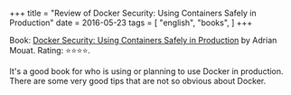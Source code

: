 +++
title = "Review of Docker Security: Using Containers Safely in Production"
date = 2016-05-23
tags = [
    "english",
    "books",
]
+++

Book: [Docker Security: Using Containers Safely in Production](https://www.goodreads.com/book/show/29472277) by Adrian Mouat. Rating: ⭐️⭐️⭐️⭐️.

It's a good book for who is using or planning to use Docker in production. There are some very good tips that are not so obvious about Docker.
